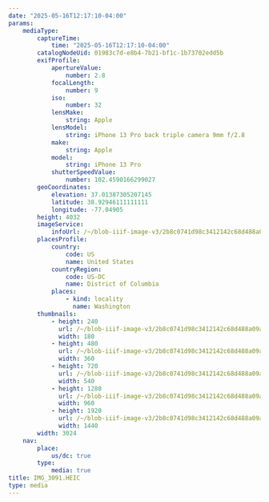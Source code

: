 ```yaml
---
date: "2025-05-16T12:17:10-04:00"
params:
    mediaType:
        captureTime:
            time: "2025-05-16T12:17:10-04:00"
        catalogNodeUid: 01983c7d-e8b4-7b21-bf1c-1b73702edd5b
        exifProfile:
            apertureValue:
                number: 2.8
            focalLength:
                number: 9
            iso:
                number: 32
            lensMake:
                string: Apple
            lensModel:
                string: iPhone 13 Pro back triple camera 9mm f/2.8
            make:
                string: Apple
            model:
                string: iPhone 13 Pro
            shutterSpeedValue:
                number: 102.4590166299027
        geoCoordinates:
            elevation: 37.01387305207145
            latitude: 38.92946111111111
            longitude: -77.04905
        height: 4032
        imageService:
            infoUrl: /~/blob-iiif-image-v3/2b8c0741d98c3412142c68d488a09ae85b6bb742dfa71db231b80df0ac9c1e0f/info.json
        placesProfile:
            country:
                code: US
                name: United States
            countryRegion:
                code: US-DC
                name: District of Columbia
            places:
                - kind: locality
                  name: Washington
        thumbnails:
            - height: 240
              url: /~/blob-iiif-image-v3/2b8c0741d98c3412142c68d488a09ae85b6bb742dfa71db231b80df0ac9c1e0f/full/180%2C240/0/default.jpg
              width: 180
            - height: 480
              url: /~/blob-iiif-image-v3/2b8c0741d98c3412142c68d488a09ae85b6bb742dfa71db231b80df0ac9c1e0f/full/360%2C480/0/default.jpg
              width: 360
            - height: 720
              url: /~/blob-iiif-image-v3/2b8c0741d98c3412142c68d488a09ae85b6bb742dfa71db231b80df0ac9c1e0f/full/540%2C720/0/default.jpg
              width: 540
            - height: 1280
              url: /~/blob-iiif-image-v3/2b8c0741d98c3412142c68d488a09ae85b6bb742dfa71db231b80df0ac9c1e0f/full/960%2C1280/0/default.jpg
              width: 960
            - height: 1920
              url: /~/blob-iiif-image-v3/2b8c0741d98c3412142c68d488a09ae85b6bb742dfa71db231b80df0ac9c1e0f/full/1440%2C1920/0/default.jpg
              width: 1440
        width: 3024
    nav:
        place:
            us/dc: true
        type:
            media: true
title: IMG_3091.HEIC
type: media
---
```

